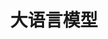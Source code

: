 ---
title: 大语言模型
description: 大语言模型
image: cover.jpg

# Badge style
style:
    background: "#2a9d8f"
    color: "#fff"
---